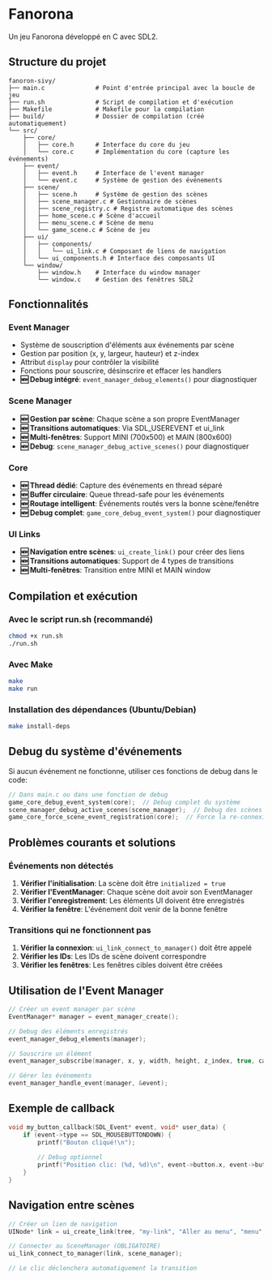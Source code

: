 # Fanorona

Un jeu Fanorona développé en C avec SDL2.

## Structure du projet

```
fanoron-sivy/
├── main.c              # Point d'entrée principal avec la boucle de jeu
├── run.sh              # Script de compilation et d'exécution
├── Makefile            # Makefile pour la compilation
├── build/              # Dossier de compilation (créé automatiquement)
└── src/
    ├── core/
    │   ├── core.h      # Interface du core du jeu
    │   └── core.c      # Implémentation du core (capture les événements)
    ├── event/
    │   ├── event.h     # Interface de l'event manager
    │   └── event.c     # Système de gestion des événements
    ├── scene/
    │   ├── scene.h     # Système de gestion des scènes
    │   ├── scene_manager.c # Gestionnaire de scènes
    │   ├── scene_registry.c # Registre automatique des scènes
    │   ├── home_scene.c # Scène d'accueil
    │   ├── menu_scene.c # Scène de menu
    │   └── game_scene.c # Scène de jeu
    ├── ui/
    │   ├── components/
    │   │   └── ui_link.c # Composant de liens de navigation
    │   └── ui_components.h # Interface des composants UI
    └── window/
        ├── window.h    # Interface du window manager
        └── window.c    # Gestion des fenêtres SDL2
```

## Fonctionnalités

### Event Manager
- Système de souscription d'éléments aux événements par scène
- Gestion par position (x, y, largeur, hauteur) et z-index
- Attribut `display` pour contrôler la visibilité
- Fonctions pour souscrire, désinscrire et effacer les handlers
- **🆕 Debug intégré**: `event_manager_debug_elements()` pour diagnostiquer

### Scene Manager
- **🆕 Gestion par scène**: Chaque scène a son propre EventManager
- **🆕 Transitions automatiques**: Via SDL_USEREVENT et ui_link
- **🆕 Multi-fenêtres**: Support MINI (700x500) et MAIN (800x600)
- **🆕 Debug**: `scene_manager_debug_active_scenes()` pour diagnostiquer

### Core
- **🆕 Thread dédié**: Capture des événements en thread séparé
- **🆕 Buffer circulaire**: Queue thread-safe pour les événements
- **🆕 Routage intelligent**: Événements routés vers la bonne scène/fenêtre
- **🆕 Debug complet**: `game_core_debug_event_system()` pour diagnostiquer

### UI Links
- **🆕 Navigation entre scènes**: `ui_create_link()` pour créer des liens
- **🆕 Transitions automatiques**: Support de 4 types de transitions
- **🆕 Multi-fenêtres**: Transition entre MINI et MAIN window

## Compilation et exécution

### Avec le script run.sh (recommandé)
```bash
chmod +x run.sh
./run.sh
```

### Avec Make
```bash
make
make run
```

### Installation des dépendances (Ubuntu/Debian)
```bash
make install-deps
```

## Debug du système d'événements

Si aucun événement ne fonctionne, utiliser ces fonctions de debug dans le code:

```c
// Dans main.c ou dans une fonction de debug
game_core_debug_event_system(core);  // Debug complet du système
scene_manager_debug_active_scenes(scene_manager);  // Debug des scènes
game_core_force_scene_event_registration(core);  // Force la re-connexion
```

## Problèmes courants et solutions

### Événements non détectés
1. **Vérifier l'initialisation**: La scène doit être `initialized = true`
2. **Vérifier l'EventManager**: Chaque scène doit avoir son EventManager
3. **Vérifier l'enregistrement**: Les éléments UI doivent être enregistrés
4. **Vérifier la fenêtre**: L'événement doit venir de la bonne fenêtre

### Transitions qui ne fonctionnent pas
1. **Vérifier la connexion**: `ui_link_connect_to_manager()` doit être appelé
2. **Vérifier les IDs**: Les IDs de scène doivent correspondre
3. **Vérifier les fenêtres**: Les fenêtres cibles doivent être créées

## Utilisation de l'Event Manager

```c
// Créer un event manager par scène
EventManager* manager = event_manager_create();

// Debug des éléments enregistrés
event_manager_debug_elements(manager);

// Souscrire un élément
event_manager_subscribe(manager, x, y, width, height, z_index, true, callback_function, user_data);

// Gérer les événements
event_manager_handle_event(manager, &event);
```

## Exemple de callback

```c
void my_button_callback(SDL_Event* event, void* user_data) {
    if (event->type == SDL_MOUSEBUTTONDOWN) {
        printf("Bouton cliqué!\n");
        
        // Debug optionnel
        printf("Position clic: (%d, %d)\n", event->button.x, event->button.y);
    }
}
```

## Navigation entre scènes

```c
// Créer un lien de navigation
UINode* link = ui_create_link(tree, "my-link", "Aller au menu", "menu", SCENE_TRANSITION_REPLACE);

// Connecter au SceneManager (OBLIGATOIRE)
ui_link_connect_to_manager(link, scene_manager);

// Le clic déclenchera automatiquement la transition
```